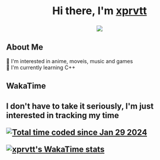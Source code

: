 <h1 align="center">Hi there, I'm <a href="https://github.com/xprvtt" target="_blank">xprvtt</a> 
<!---<img src="https://github.com/blackcater/blackcater/raw/main/images/Hi.gif" height="32"/></h1>--->
<h3 align="center"><img src="https://user-images.githubusercontent.com/74038190/212750155-3ceddfbd-19d3-40a3-87af-8d329c8323c4.gif"/></h3>
<h2>About Me</h2>

👀 I'm interested in anime, moveis, music and games <br>
🌱 I'm currently learning C++ <br>


<h2>WakaTime<h2>
I don't have to take it seriously, I'm just interested in tracking my time



<a href="https://wakatime.com/@018d551d-ea79-4bb8-9ea2-5f154fa99c60"><img src="https://wakatime.com/badge/user/018d551d-ea79-4bb8-9ea2-5f154fa99c60.svg" alt="Total time coded since Jan 29 2024" /></a> <br>

[![xprvtt's WakaTime stats](https://github-readme-stats.vercel.app/api/wakatime?username=xprvtt)](https://github.com/anuraghazra/github-readme-stats)

<!---
<h2>Top Langs<h2>
[![Top Langs](https://github-readme-stats.vercel.app/api/top-langs/?username=xprvtt&layout=compact)](https://github.com/anuraghazra/github-readme-stats)

<!---
<h1>LeetCode stats<h1>

[![xprvtt's LeetCode stats](https://leetcode-stats-six.vercel.app/?username=xprvtt)](https://github.com/KnlnKS/leetcode-stats)
--->
